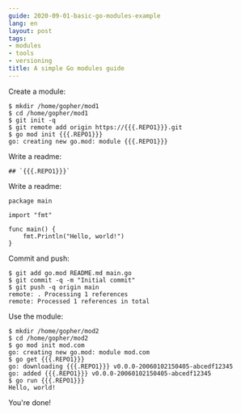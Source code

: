 ```yaml
---
guide: 2020-09-01-basic-go-modules-example
lang: en
layout: post
tags:
- modules
- tools
- versioning
title: A simple Go modules guide
---
```


Create a module:

<pre data-command-src="bWtkaXIgL2hvbWUvZ29waGVyL21vZDEKY2QgL2hvbWUvZ29waGVyL21vZDEKZ2l0IGluaXQgLXEKZ2l0IHJlbW90ZSBhZGQgb3JpZ2luIGh0dHBzOi8ve3t7LlJFUE8xfX19LmdpdApnbyBtb2QgaW5pdCB7e3suUkVQTzF9fX0K"><code class="language-.term1">$ mkdir /home/gopher/mod1
$ cd /home/gopher/mod1
$ git init -q
$ git remote add origin https://&#123;&#123;&#123;.REPO1&#125;&#125;&#125;.git
$ go mod init &#123;&#123;&#123;.REPO1&#125;&#125;&#125;
go: creating new go.mod: module &#123;&#123;&#123;.REPO1&#125;&#125;&#125;
</code></pre>

Write a readme:

<pre data-upload-path="L2hvbWUvZ29waGVyL21vZDE=" data-upload-src="UkVBRE1FLm1k:IyMgYHt7ey5SRVBPMX19fWA=" data-upload-term=".term1"><code class="language-md">## `&#123;&#123;&#123;.REPO1&#125;&#125;&#125;`</code></pre>

Write a readme:

<pre data-upload-path="L2hvbWUvZ29waGVyL21vZDE=" data-upload-src="bWFpbi5nbw==:cGFja2FnZSBtYWluCgppbXBvcnQgImZtdCIKCmZ1bmMgbWFpbigpIHsKCWZtdC5QcmludGxuKCJIZWxsbywgd29ybGQhIikKfQo=" data-upload-term=".term1"><code class="language-go">package main

import &#34;fmt&#34;

func main() &#123;
	fmt.Println(&#34;Hello, world!&#34;)
&#125;
</code></pre>

Commit and push:

<pre data-command-src="Z2l0IGFkZCBnby5tb2QgUkVBRE1FLm1kIG1haW4uZ28KZ2l0IGNvbW1pdCAtcSAtbSAiSW5pdGlhbCBjb21taXQiCmdpdCBwdXNoIC1xIG9yaWdpbiBtYWluCg=="><code class="language-.term1">$ git add go.mod README.md main.go
$ git commit -q -m &#34;Initial commit&#34;
$ git push -q origin main
remote: . Processing 1 references        
remote: Processed 1 references in total        
</code></pre>

Use the module:

<pre data-command-src="bWtkaXIgL2hvbWUvZ29waGVyL21vZDIKY2QgL2hvbWUvZ29waGVyL21vZDIKZ28gbW9kIGluaXQgbW9kLmNvbQpnbyBnZXQge3t7LlJFUE8xfX19CmdvIHJ1biB7e3suUkVQTzF9fX0K"><code class="language-.term1">$ mkdir /home/gopher/mod2
$ cd /home/gopher/mod2
$ go mod init mod.com
go: creating new go.mod: module mod.com
$ go get &#123;&#123;&#123;.REPO1&#125;&#125;&#125;
go: downloading &#123;&#123;&#123;.REPO1&#125;&#125;&#125; v0.0.0-20060102150405-abcedf12345
go: added &#123;&#123;&#123;.REPO1&#125;&#125;&#125; v0.0.0-20060102150405-abcedf12345
$ go run &#123;&#123;&#123;.REPO1&#125;&#125;&#125;
Hello, world!
</code></pre>

You're done!

<script>let pageGuide="2020-09-01-basic-go-modules-example"; let pageLanguage="en"; let pageScenario="go119";</script>
